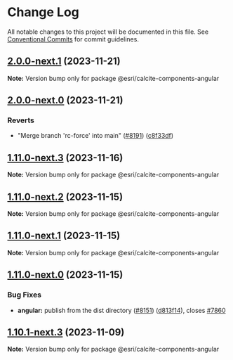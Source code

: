 # Change Log

All notable changes to this project will be documented in this file.
See [Conventional Commits](https://conventionalcommits.org) for commit guidelines.

## [2.0.0-next.1](https://github.com/Esri/calcite-design-system/compare/@esri/calcite-components-angular@2.0.0-next.0...@esri/calcite-components-angular@2.0.0-next.1) (2023-11-21)

**Note:** Version bump only for package @esri/calcite-components-angular

## [2.0.0-next.0](https://github.com/Esri/calcite-design-system/compare/@esri/calcite-components-angular@1.11.0-next.3...@esri/calcite-components-angular@2.0.0-next.0) (2023-11-21)

### Reverts

- "Merge branch 'rc-force' into main" ([#8191](https://github.com/Esri/calcite-design-system/issues/8191)) ([c8f33df](https://github.com/Esri/calcite-design-system/commit/c8f33dfd4ef8b0badd22ee6f73a939307acbbc4c))

## [1.11.0-next.3](https://github.com/Esri/calcite-design-system/compare/@esri/calcite-components-angular@1.11.0-next.2...@esri/calcite-components-angular@1.11.0-next.3) (2023-11-16)

**Note:** Version bump only for package @esri/calcite-components-angular

## [1.11.0-next.2](https://github.com/Esri/calcite-design-system/compare/@esri/calcite-components-angular@1.11.0-next.1...@esri/calcite-components-angular@1.11.0-next.2) (2023-11-15)

**Note:** Version bump only for package @esri/calcite-components-angular

## [1.11.0-next.1](https://github.com/Esri/calcite-design-system/compare/@esri/calcite-components-angular@1.11.0-next.0...@esri/calcite-components-angular@1.11.0-next.1) (2023-11-15)

**Note:** Version bump only for package @esri/calcite-components-angular

## [1.11.0-next.0](https://github.com/Esri/calcite-design-system/compare/@esri/calcite-components-angular@1.10.0...@esri/calcite-components-angular@1.11.0-next.0) (2023-11-15)

### Bug Fixes

- **angular:** publish from the dist directory ([#8151](https://github.com/Esri/calcite-design-system/issues/8151)) ([d813f14](https://github.com/Esri/calcite-design-system/commit/d813f14c3c2fc7b765ccf27166f31201d91f2ac5)), closes [#7860](https://github.com/Esri/calcite-design-system/issues/7860)

## [1.10.1-next.3](https://github.com/Esri/calcite-design-system/compare/@esri/calcite-components-angular@1.10.0...@esri/calcite-components-angular@1.10.1-next.3) (2023-11-09)

**Note:** Version bump only for package @esri/calcite-components-angular
